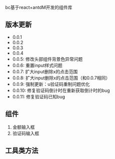 bc基于react+antdM开发的组件库


## 版本更新
- 0.0.1
- 0.0.2
- 0.0.3
- 0.0.4
- 0.0.5: 修改头部组件背景色异常问题
- 0.0.6: 重置input样式问题
- 0.0.7: 扩大input删除x的点击范围
- 0.0.8: 扩大input删除x的点击范围（和0.0.7相同）
- 0.0.9: 强制更新：u验证码重制问题优化
- 0.0.10: 修复验证码倒计时在重新获取倒计时的bug
- 0.0.11: 修复验证码已知bug
## 组件
1. 金额输入框
2. 验证码输入框

## 工具类方法

